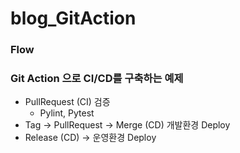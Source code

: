 # blog_GitAction

### Flow 

### Git Action 으로 CI/CD를 구축하는 예제

- PullRequest (CI) 검증
  - Pylint, Pytest
- Tag -> PullRequest -> Merge (CD) 개발환경 Deploy
- Release (CD) -> 운영환경 Deploy
